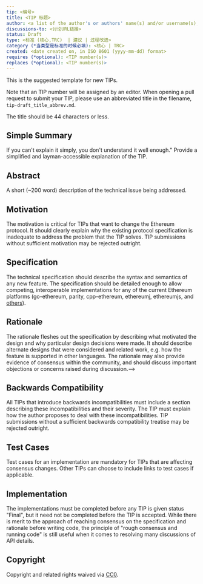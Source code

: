 ```yaml
---
tip: <编号>
title: <TIP 标题>
author: <a list of the author's or authors' name(s) and/or username(s), or name(s) and email(s), e.g. (use with the parentheses or triangular brackets): FirstName LastName (@GitHubUsername), FirstName LastName <foo@bar.com>, FirstName (@GitHubUsername) and GitHubUsername (@GitHubUsername)>
discussions-to: <讨论URL链接>
status: Draft
type: <标准 (核心,TRC)  | 建议 | 过程改进>
category (*当类型是标准的时候必填): <核心 | TRC>
created: <date created on, in ISO 8601 (yyyy-mm-dd) format>
requires (*optional): <TIP number(s)>
replaces (*optional): <TIP number(s)>
---
```


<!--You can leave these HTML comments in your merged TIP and delete the visible duplicate text guides, they will not appear and may be helpful to refer to if you edit it again. This is the suggested template for new TIPs. Note that an TIP number will be assigned by an editor. When opening a pull request to submit your TIP, please use an abbreviated title in the filename, `tip-draft_title_abbrev.md`. The title should be 44 characters or less.-->
This is the suggested template for new TIPs.

Note that an TIP number will be assigned by an editor. When opening a pull request to submit your TIP, please use an abbreviated title in the filename, `tip-draft_title_abbrev.md`.

The title should be 44 characters or less.

## Simple Summary
<!--"If you can't explain it simply, you don't understand it well enough." Provide a simplified and layman-accessible explanation of the TIP.-->
If you can't explain it simply, you don't understand it well enough." Provide a simplified and layman-accessible explanation of the TIP.

## Abstract
<!--A short (~200 word) description of the technical issue being addressed.-->
A short (~200 word) description of the technical issue being addressed.

## Motivation
<!--The motivation is critical for TIPs that want to change the Ethereum protocol. It should clearly explain why the existing protocol specification is inadequate to address the problem that the TIP solves. TIP submissions without sufficient motivation may be rejected outright.-->
The motivation is critical for TIPs that want to change the Ethereum protocol. It should clearly explain why the existing protocol specification is inadequate to address the problem that the TIP solves. TIP submissions without sufficient motivation may be rejected outright.

## Specification
<!--The technical specification should describe the syntax and semantics of any new feature. The specification should be detailed enough to allow competing, interoperable implementations for any of the current Ethereum platforms (go-ethereum, parity, cpp-ethereum, ethereumj, ethereumjs, and [others](https://github.com/ethereum/wiki/wiki/Clients)).-->
The technical specification should describe the syntax and semantics of any new feature. The specification should be detailed enough to allow competing, interoperable implementations for any of the current Ethereum platforms (go-ethereum, parity, cpp-ethereum, ethereumj, ethereumjs, and [others](https://github.com/ethereum/wiki/wiki/Clients)).

## Rationale
<!--The rationale fleshes out the specification by describing what motivated the design and why particular design decisions were made. It should describe alternate designs that were considered and related work, e.g. how the feature is supported in other languages. The rationale may also provide evidence of consensus within the community, and should discuss important objections or concerns raised during discussion.-->
The rationale fleshes out the specification by describing what motivated the design and why particular design decisions were made. It should describe alternate designs that were considered and related work, e.g. how the feature is supported in other languages. The rationale may also provide evidence of consensus within the community, and should discuss important objections or concerns raised during discussion.-->

## Backwards Compatibility
<!--All TIPs that introduce backwards incompatibilities must include a section describing these incompatibilities and their severity. The TIP must explain how the author proposes to deal with these incompatibilities. TIP submissions without a sufficient backwards compatibility treatise may be rejected outright.-->
All TIPs that introduce backwards incompatibilities must include a section describing these incompatibilities and their severity. The TIP must explain how the author proposes to deal with these incompatibilities. TIP submissions without a sufficient backwards compatibility treatise may be rejected outright.

## Test Cases
<!--Test cases for an implementation are mandatory for TIPs that are affecting consensus changes. Other TIPs can choose to include links to test cases if applicable.-->
Test cases for an implementation are mandatory for TIPs that are affecting consensus changes. Other TIPs can choose to include links to test cases if applicable.

## Implementation
<!--The implementations must be completed before any TIP is given status "Final", but it need not be completed before the TIP is accepted. While there is merit to the approach of reaching consensus on the specification and rationale before writing code, the principle of "rough consensus and running code" is still useful when it comes to resolving many discussions of API details.-->
The implementations must be completed before any TIP is given status "Final", but it need not be completed before the TIP is accepted. While there is merit to the approach of reaching consensus on the specification and rationale before writing code, the principle of "rough consensus and running code" is still useful when it comes to resolving many discussions of API details.

## Copyright
Copyright and related rights waived via [CC0](https://creativecommons.org/publicdomain/zero/1.0/).
